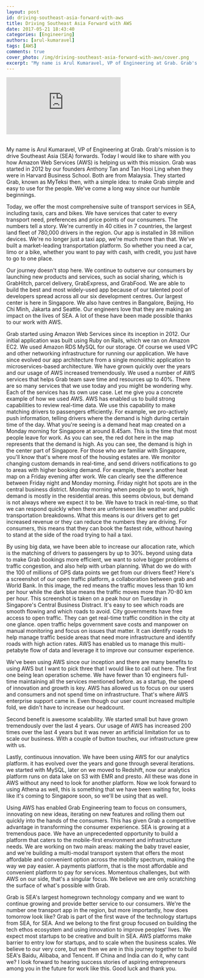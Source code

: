 ```yaml
---
layout: post
id: driving-southeast-asia-forward-with-aws
title: Driving Southeast Asia Forward with AWS
date: 2017-05-21 18:43:40
categories: [Engineering]
authors: [arul-kumaravel]
tags: [AWS]
comments: true
cover_photo: /img/driving-southeast-asia-forward-with-aws/cover.png
excerpt: "My name is Arul Kumaravel, VP of Engineering at Grab. Grab's mission is to drive Southeast Asia (SEA) forwards. Today I would like to share with you how AWS is helping us with this mission."
---
```


<div class="video-container">
  <iframe class="video-frame" src="https://www.youtube.com/embed/qMOpFrzalJE" frameborder="0" allowfullscreen></iframe>
</div>

<br>

My name is Arul Kumaravel, VP of Engineering at Grab. Grab's mission is to drive Southeast Asia (SEA) forwards. Today I would like to share with you how Amazon Web Services (AWS) is helping us with this mission. Grab was started in 2012 by our founders Anthony Tan and Tan Hooi Ling when they were in Harvard Business School. Both are from Malaysia. They started Grab, known as MyTeksi then, with a simple idea: to make Grab simple and easy to use for the people. We've come a long way since our humble beginnings.

Today, we offer the most comprehensive suite of transport services in SEA, including taxis, cars and bikes. We have services that cater to every transport need, preferences and price points of our consumers. The numbers tell a story. We're currently in 40 cities in 7 countries, the largest land fleet of 780,000 drivers in the region. Our app is installed in 38 million devices. We're no longer just a taxi app, we're much more than that. We've built a market-leading transportation platform. So whether you need a car, limo or a bike, whether you want to pay with cash, with credit, you just have to go to one place.

Our journey doesn't stop here. We continue to outserve our consumers by launching new products and services, such as social sharing, which is GrabHitch, parcel delivery, GrabExpress, and GrabFood. We are able to build the best and most widely-used app because of our talented pool of developers spread across all our six development centres. Our largest center is here in Singapore. We also have centres in Bangalore, Beijing, Ho Chi Minh, Jakarta and Seattle. Our engineers love that they are making an impact on the lives of SEA. A lot of these have been made possible thanks to our work with AWS.

Grab started using Amazon Web Services since its inception in 2012. Our initial application was built using Ruby on Rails, which we ran on Amazon EC2. We used Amazon RDS MySQL for our storage. Of course we used VPC and other networking infrastructure for running our application. We have since evolved our app architecture from a single monolithic application to microservices-based architecture. We have grown quickly over the years and our usage of AWS increased tremendously. We used a number of AWS services that helps Grab team save time and resources up to 40%. There are so many services that we use today and you might be wondering why. Each of the services has its own use case. Let me give you a concrete example of how we used AWS. AWS has enabled us to build strong capabilities to review real-time data. We use this capability to make matching drivers to passengers efficiently. For example, we pro-actively push information, telling drivers where the demand is high during certain time of the day. What you're seeing is a demand heat map created on a Monday morning for Singapore at around 8.45am. This is the time that most people leave for work. As you can see, the red dot here in the map represents that the demand is high. As you can see, the demand is high in the center part of Singapore. For those who are familiar with Singapore, you'll know that's where most of the housing estates are. We monitor changing custom demands in real-time, and send drivers notifications to go to areas with higher booking demand. For example, there's another heat map on a Friday evening after work. We can clearly see the difference between Friday night and Monday morning. Friday night hot spots are in the central business district. Monday morning when people go to work, high demand is mostly in the residential areas. this seems obvious, but demand is not always where we expect it to be. We have to track in real-time, so that we can respond quickly when there are unforeseen like weather and public transportation breakdowns. What this means is our drivers get to get increased revenue or they can reduce the numbers they are driving. For consumers, this means that they can book the fastest ride, without having to stand at the side of the road trying to hail a taxi.

By using big data, we have been able to increase our allocation rate, which is the matching of drivers to passengers by up to 30%. beyond using data to make Grab bookings more efficient, we want to solve bigger problems of traffic congestion, and also help with urban planning. What do we do with the 100 of millions of GPS data points we get from our drivers fleet? Here's a screenshot of our open traffic platform, a collaboration between grab and World Bank. In this image, the red means the traffic moves less than 10 km per hour while the dark blue means the traffic moves more than 70-80 km per hour. This screenshot is taken on a peak hour on Tuesday in Singapore's Central Business Distract. It's easy to see which roads are smooth flowing and which roads to avoid. City governments have free access to open traffic. They can get real-time traffic condition in the city at one glance. open traffic helps government save costs and manpower on manual monitoring and focus  on issues that matter. It can identify roads to help manage traffic beside areas that need more infrastructure and identify roads with high action rates. AWS has enabled us to manage this multi-petabyte flow of data and leverage it to improve our consumer experience.

We've been using AWS since our inception and there are many benefits to using AWS but I want to pick three that I would like to call out here. The first one being lean operation scheme. We have fewer than 10 engineers full-time maintaining all the services mentioned before. as a startup, the speed of innovation and growth is key. AWS has allowed us to focus on our users and consumers and not spend time on infrastructure. That's where AWS enterprise support came in. Even though our user count increased multiple fold, we didn't have to increase our headcount.

Second benefit is awesome scalability. We started small but have grown tremendously over the last 4 years. Our usage of AWS has increased 200 times over the last 4 years but it was never an artificial limitation for us to scale our business. With a couple of button touches, our infrastructure grew with us.

Lastly, continuous innovation. We have been using AWS for our analytics platform. it has evolved over the years and gone through several iterations. we started with MySQL, later on we moved to Redshift, now our analytics platform runs on data lake on S3 with EMR and presto. All these was done in AWS without any need to look for another platform. Now we look forward to using Athena as well, this is something that we have been waiting for, looks like it's coming to Singapore soon, so we'll be using that as well.

Using AWS has enabled Grab Engineering team to focus on consumers, innovating on new ideas, iterating on new features and rolling them out quickly into the hands of the consumers. This has given Grab a competitive advantage in transforming the consumer experience. SEA is growing at a tremendous pace. We have an unprecedented opportunity to build a platform that caters to the mobile-first environment and infrastructure needs. We are working on two main areas: making the baby travel easier, and we're building a multi-modal transport system that offers the most affordable and convenient option across the mobility spectrum, making the way we pay easier. A payments platform, that is the most affordable and convenient platform to pay for services. Momentous challenges, but with AWS on our side, that's a singular focus. We believe we are only scratching the surface of what's possible with Grab.

Grab is SEA's largest homegrown technology company and we want to continue growing and provide better service to our consumers. We're the number one transport app in the region, but more importantly, how does tomorrow look like? Grab is part of the first wave of the technology startups from SEA, for SEA. And we belong to the first group focused on building the tech ethos ecosystem and using innovation to improve peoples' lives. We expect most startups to be creative and built in SEA. AWS platforms make barrier to entry low for startups, and to scale when the business scales. We believe to our very core, but we then we are in this journey together to build SEA's Baidu, Alibaba, and Tencent. If China and India can do it, why cant we? I look forward to hearing success stories of aspiring entrepreneurs among you in the future for work like this. Good luck and thank you.
